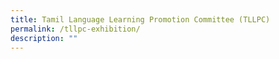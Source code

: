```yaml
---
title: Tamil Language Learning Promotion Committee (TLLPC)
permalink: /tllpc-exhibition/
description: ""
---
```

